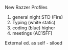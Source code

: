 New Razzer Profiles
1. general night STD (Fire)
2. Typing (white static)
3. coding (blue) higher
4. meetings (AC15FF)






External ed. as self - siloed